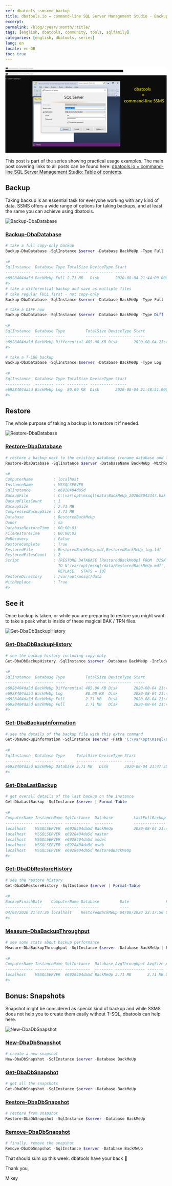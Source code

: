 ```yaml
---
ref: dbatools_ssmscmd_backup
title: dbatools.io = command-line SQL Server Management Studio - Backup-Restore
excerpt: 
permalink: /blog/:year/:month/:title/
tags: [english, dbatools, community, tools, sqlfamily]
categories: [english, dbatools, series]
lang: en
locale: en-GB
toc: true
---
```


![dbatools.io = command-line SQL Server Management Studio](/assets/images/dbatools_ssmscmd.png)

This post is part of the series showing practical usage examples. The main post covering links to all posts can be found here: [dbatools.io = command-line SQL Server Management Studio: Table of contents](https://www.bronowski.it/blog/2020/06/dbatools-io-command-line-sql-server-management-studio-table-of-contents/).

## Backup

Taking backup is an essential task for everyone working with any kind of data. SSMS offers a wide range of options for taking backups, and at least the same you can achieve using dbatools.

![Backup-DbaDatabase](dbatools_ssmscmd_0601_backup.png)

### [Backup-DbaDatabase](https://docs.dbatools.io/#Backup-DbaDatabase)

```powershell
# take a full copy-only backup
Backup-DbaDatabase -SqlInstance $server -Database BackMeUp -Type Full -CopyOnly -CompressBackup

<#
SqlInstance  Database Type TotalSize DeviceType Start                   Duration End                    
-----------  -------- ---- --------- ---------- -----                   -------- ---                    
e6928404da5d BackMeUp Full 2.71 MB   Disk       2020-08-04 21:44:00.000 00:00:01 2020-08-04 21:44:01.000
#>
# take a differential backup and save as multiple files
# take regular FULL first - not copy-only
Backup-DbaDatabase -SqlInstance $server -Database BackMeUp -Type Full
```

```powershell
# take a DIFF now
Backup-DbaDatabase -SqlInstance $server -Database BackMeUp -Type Diff -FileCount 2

<#
SqlInstance  Database Type         TotalSize DeviceType Start                   Duration End                    
-----------  -------- ----         --------- ---------- -----                   -------- ---                    
e6928404da5d BackMeUp Differential 485.00 KB Disk       2020-08-04 21:47:30.000 00:00:01 2020-08-04 21:47:31.000
#>
```

```powershell
# take a T-LOG backup
Backup-DbaDatabase -SqlInstance $server -Database BackMeUp -Type Log

<#
SqlInstance  Database Type TotalSize DeviceType Start                   Duration End                    
-----------  -------- ---- --------- ---------- -----                   -------- ---                    
e6928404da5d BackMeUp Log  80.00 KB  Disk       2020-08-04 21:48:51.000 00:00:00 2020-08-04 21:48:51.000
#>
```

## Restore

The whole purpose of taking a backup is to restore it if needed.

![Restore-DbaDatabase](dbatools_ssmscmd_0602_restore.png)

### [Restore-DbaDatabase](https://docs.dbatools.io/#Restore-DbaDatabase)

```powershell
# restore a backup next to the existing database (rename database and files)
Restore-DbaDatabase -SqlInstance $server -DatabaseName BackMeUp -WithReplace -Path 'C:\var\opt\mssql\data\BackMeUp_202008042347.bak' -RestoredDatabaseNamePrefix Restored -ReplaceDbNameInFile

<#
ComputerName         : localhost
InstanceName         : MSSQLSERVER
SqlInstance          : e6928404da5d
BackupFile           : C:\var\opt\mssql\data\BackMeUp_202008042347.bak
BackupFilesCount     : 1
BackupSize           : 2.71 MB
CompressedBackupSize : 2.71 MB
Database             : RestoredBackMeUp
Owner                : sa
DatabaseRestoreTime  : 00:00:03
FileRestoreTime      : 00:00:03
NoRecovery           : False
RestoreComplete      : True
RestoredFile         : RestoredBackMeUp.mdf,RestoredBackMeUp_log.ldf
RestoredFilesCount   : 2
Script               : {RESTORE DATABASE [RestoredBackMeUp] FROM  DISK = N'C:\var\opt\mssql\data\BackMeUp_202008042347.bak' WITH  FILE = 1,  MOVE N'BackMeUp' 
                       TO N'/var/opt/mssql/data/RestoredBackMeUp.mdf',  MOVE N'BackMeUp_log' TO N'/var/opt/mssql/data/RestoredBackMeUp_log.ldf',  NOUNLOAD,  
                       REPLACE,  STATS = 10}
RestoreDirectory     : /var/opt/mssql/data
WithReplace          : True
#>
```

## See it

Once backup is taken, or while you are preparing to restore you might want to take a peak what is inside of these magical BAK / TRN files.

![Get-DbaDbBackupHistory](dbatools_ssmscmd_0603_history.png)

### [Get-DbaDbBackupHistory](https://docs.dbatools.io/#Get-DbaDbBackupHistory)

```powershell
# see the backup history including copy-only
Get-DbaDbBackupHistory -SqlInstance $server -Database BackMeUp -IncludeCopyOnly

<#
SqlInstance  Database Type         TotalSize DeviceType Start                   Duration End                    
-----------  -------- ----         --------- ---------- -----                   -------- ---                    
e6928404da5d BackMeUp Differential 485.00 KB Disk       2020-08-04 21:47:30.000 00:00:01 2020-08-04 21:47:31.000
e6928404da5d BackMeUp Log          80.00 KB  Disk       2020-08-04 21:48:51.000 00:00:00 2020-08-04 21:48:51.000
e6928404da5d BackMeUp Full         2.71 MB   Disk       2020-08-04 21:47:25.000 00:00:01 2020-08-04 21:47:26.000
e6928404da5d BackMeUp Full         2.71 MB   Disk       2020-08-04 21:44:00.000 00:00:01 2020-08-04 21:44:01.000
#>
```

### [Get-DbaBackupInformation](https://docs.dbatools.io/#Get-DbaBackupInformation)

```powershell
# see the details of the backup file with this extra command
Get-DbaBackupInformation -SqlInstance $server -Path 'C:\var\opt\mssql\data\BackMeUp_202008042347.bak'

<#
SqlInstance  Database Type     TotalSize DeviceType Start                   Duration End                    
-----------  -------- ----     --------- ---------- -----                   -------- ---                    
e6928404da5d BackMeUp Database 2.71 MB   Disk       2020-08-04 21:47:25.000 00:00:01 2020-08-04 21:47:26.000
#>
```

### [Get-DbaLastBackup](https://docs.dbatools.io/#Get-DbaLastBackup)

```powershell
# get overall details of the last backup on the instance
Get-DbaLastBackup -SqlInstance $server | Format-Table

<#
ComputerName InstanceName SqlInstance  Database         LastFullBackup          LastDiffBackup          LastLogBackup          
------------ ------------ -----------  --------         --------------          --------------          -------------          
localhost    MSSQLSERVER  e6928404da5d BackMeUp         2020-08-04 21:47:26.000 2020-08-04 21:47:31.000 2020-08-04 21:48:51.000
localhost    MSSQLSERVER  e6928404da5d master                                                                                  
localhost    MSSQLSERVER  e6928404da5d model                                                                                   
localhost    MSSQLSERVER  e6928404da5d msdb                                                                                    
localhost    MSSQLSERVER  e6928404da5d RestoredBackMeUp     
#>
```

### [Get-DbaDbRestoreHistory](http://docs.dbatools.io/#Get-DbaDbRestoreHistory)

```powershell
# see the restore history
Get-DbaDbRestoreHistory -SqlInstance $server | Format-Table

<#
BackupFinishDate    ComputerName Database         Date                From                                            InstanceName RestoreType SqlInstance  To  
----------------    ------------ --------         ----                ----                                            ------------ ----------- -----------  --  
04/08/2020 21:47:26 localhost    RestoredBackMeUp 04/08/2020 22:17:56 C:\var\opt\mssql\data\BackMeUp_202008042347.bak MSSQLSERVER  Database    e6928404da5d /...
#>
```

### [Measure-DbaBackupThroughput](http://docs.dbatools.io/#Measure-DbaBackupThroughput)

```powershell
# see some stats about backup performance
Measure-DbaBackupThroughput -SqlInstance $server -Database BackMeUp | FT

<#
ComputerName InstanceName SqlInstance  Database AvgThroughput AvgSize AvgDuration MinThroughput MaxThroughput MinBackupDate          
------------ ------------ -----------  -------- ------------- ------- ----------- ------------- ------------- -------------          
localhost    MSSQLSERVER  e6928404da5d BackMeUp 2.71 MB       2.71 MB 00:00:01    2.71 MB       2.71 MB       2020-08-04 21:47:25.000
#>
```

## Bonus: Snapshots

Snapshot might be considered as special kind of backup and while SSMS does not help you to create them easily without T-SQL, dbatools can help here.

![New-DbaDbSnapshot](dbatools_ssmscmd_0604_snapshot.png)

### [New-DbaDbSnapshot](https://docs.dbatools.io/#New-DbaDbSnapshot)

```powershell
# create a new snapshot
New-DbaDbSnapshot -SqlInstance $server -Database BackMeUp
```

### [Get-DbaDbSnapshot](https://docs.dbatools.io/#Get-DbaDbSnapshot)

```powershell
# get all the snapshots 
Get-DbaDbSnapshot -SqlInstance $server -Database BackMeUp
```

### [Restore-DbaDbSnapshot](https://docs.dbatools.io/#Restore-DbaDbSnapshot)

```powershell
# restore from snapshot
Restore-DbaDbSnapshot -SqlInstance $server -Database BackMeUp
```

### [Remove-DbaDbSnapshot](https://docs.dbatools.io/#Remove-DbaDbSnapshot)

```powershell
# finally, remove the snapshot
Remove-DbaDbSnapshot -SqlInstance $server -Database BackMeUp
```

That should sum up this week. dbatools have your back 🙂

Thank you,

Mikey
